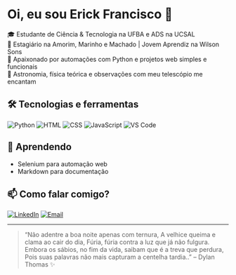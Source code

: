 # Oi, eu sou Erick Francisco 👋

🎓 Estudante de Ciência & Tecnologia na UFBA e ADS na UCSAL  
💼 Estagiário na Amorim, Marinho e Machado | Jovem Aprendiz na Wilson Sons  
🚀 Apaixonado por automações com Python e projetos web simples e funcionais  
🔭 Astronomia, física teórica e observações com meu telescópio me encantam  

## 🛠️ Tecnologias e ferramentas
![Python](https://img.shields.io/badge/-Python-05122A?style=flat&logo=python)
![HTML](https://img.shields.io/badge/-HTML5-05122A?style=flat&logo=html5)
![CSS](https://img.shields.io/badge/-CSS3-05122A?style=flat&logo=css3)
![JavaScript](https://img.shields.io/badge/-JavaScript-05122A?style=flat&logo=javascript)
![VS Code](https://img.shields.io/badge/-VS%20Code-05122A?style=flat&logo=visual-studio-code)

## 🌱 Aprendendo
- Selenium para automação web
- Markdown para documentação

## 📫 Como falar comigo?
[![LinkedIn](https://img.shields.io/badge/-LinkedIn-0077B5?style=flat&logo=linkedin&logoColor=white)](https://www.linkedin.com/in/erick-francisco-de-jesus-santos-28a756274)
[![Email](https://img.shields.io/badge/-Email-D14836?style=flat&logo=gmail&logoColor=white)](mailto:erickfranciscojs@hotmail.com)

---

> “Não adentre a boa noite apenas com ternura, A velhice queima e clama ao cair do dia, Fúria, fúria contra a luz que já não fulgura. Embora os sábios, no fim da vida, saibam que é a treva que perdura, Pois suas palavras não mais capturam a centelha tardia..” – Dylan Thomas ✨
